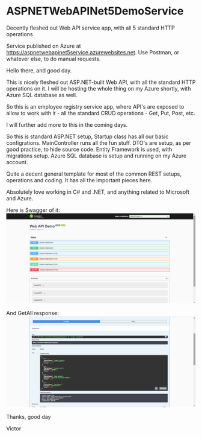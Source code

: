 # ASPNETWebAPINet5DemoService
Decently fleshed out Web API service app, with all 5 standard HTTP operations

Service published on Azure at https://aspnetwebapinet5service.azurewebsites.net. Use Postman, or whatever else, to do manual requests.

Hello there, and good day.

This is nicely fleshed out ASP.NET-built Web API, with all the standard HTTP operations on it. I will be hosting the whole thing on my Azure shortly, with Azure SQL database as well.

So this is an employee registry service app, where API's are exposed to allow to work with it - all the standard CRUD operations - Get, Put, Post, etc.

I will further add more to this in the coming days.

So this is standard ASP.NET setup, Startup class has all our basic configrations. MainController runs all the fun stuff. DTO's are setup, as per good practice, to hide source code. Entity Framework is used, with migrations setup. Azure SQL database is setup and running on my Azure account.

Quite a decent general template for most of the common REST setups, operations and coding. It has all the important pieces here.

Absolutely love working in C# and .NET, and anything related to Microsoft and Azure.

Here is Swagger of it:
![alt text](https://github.com/VBukowsky81/ASPNETWebAPINet5DemoService/blob/master/Other/MyAPISwagger.jpg)

And GetAll response:
![alt text](https://github.com/VBukowsky81/ASPNETWebAPINet5DemoService/blob/master/Other/GetAll.jpg)

Thanks, good day

Victor

